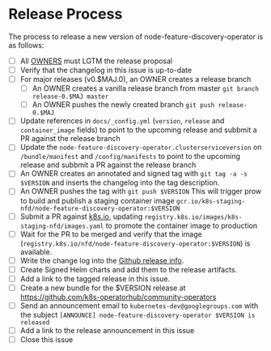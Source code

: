 # Release Process

The process to release a new version of node-feature-discovery-operator is as follows:

- [ ] All [OWNERS](https://github.com/kubernetes-sigs/node-feature-discovery-operator/blob/master/OWNERS) must LGTM the release proposal
- [ ] Verify that the changelog in this issue is up-to-date
- [ ] For major releases (v0.$MAJ.0), an OWNER creates a release branch
  - [ ] An OWNER creates a vanilla release branch from master
        `git branch release-0.$MAJ master`
  - [ ] An OWNER pushes the newly created branch
        `git push release-0.$MAJ`
- [ ] Update references in `docs/_config.yml` (`version`, `release` and `container_image` fields) to point to the upcoming release and subbmit a PR against the release branch
- [ ] Update the `node-feature-discovery-operator.clusterserviceversion` on `/bundle/manifest` and `/config/manifests` to point to the upcoming release and subbmit a PR against the release branch
- [ ] An OWNER creates an annotated and signed tag with
     `git tag -a -s $VERSION`
      and inserts the changelog into the tag description.
- [ ] An OWNER pushes the tag with
      `git push $VERSION`
      This will trigger prow to build and publish a staging container image
      `gcr.io/k8s-staging-nfd/node-feature-discovery-operator:$VERSION`
- [ ] Submit a PR against [k8s.io](https://github.com/kubernetes/k8s.io), updating `registry.k8s.io/images/k8s-staging-nfd/images.yaml` to promote the container image to production
- [ ] Wait for the PR to be merged and verify that the image (`registry.k8s.io/nfd/node-feature-discovery-operator:$VERSION`) is available.
- [ ] Write the change log into the [Github release info](https://github.com/kubernetes-sigs/node-feature-discovery-operator/releases).
- [ ] Create Signed Helm charts and add them to the release artifacts.
- [ ] Add a link to the tagged release in this issue.
- [ ] Create a new bundle for the $VERSION release at https://github.com/k8s-operatorhub/community-operators 
- [ ] Send an announcement email to `kubernetes-dev@googlegroups.com` with the subject `[ANNOUNCE] node-feature-discovery-operator $VERSION is released`
- [ ] Add a link to the release announcement in this issue
- [ ] Close this issue